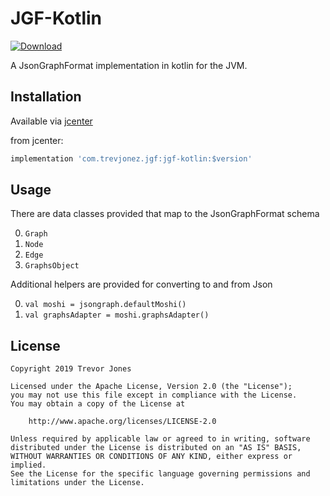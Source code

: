 # JGF-Kotlin

[ ![Download](https://api.bintray.com/packages/trevorjones141/maven/jgf-kotlin/images/download.svg) ](https://bintray.com/trevorjones141/maven/jgf-kotlin/_latestVersion)

A JsonGraphFormat implementation in kotlin for the JVM.

## Installation

Available via [jcenter](https://bintray.com/trevorjones141/maven/jgf-kotlin)

from jcenter: 
```groovy
implementation 'com.trevjonez.jgf:jgf-kotlin:$version'
```

## Usage

There are data classes provided that map to the JsonGraphFormat schema 

0. `Graph`
1. `Node`
2. `Edge`
3. `GraphsObject`

Additional helpers are provided for converting to and from Json

0. `val moshi = jsongraph.defaultMoshi()`
1. `val graphsAdapter = moshi.graphsAdapter()`

## License

    Copyright 2019 Trevor Jones

    Licensed under the Apache License, Version 2.0 (the "License");
    you may not use this file except in compliance with the License.
    You may obtain a copy of the License at

        http://www.apache.org/licenses/LICENSE-2.0

    Unless required by applicable law or agreed to in writing, software
    distributed under the License is distributed on an "AS IS" BASIS,
    WITHOUT WARRANTIES OR CONDITIONS OF ANY KIND, either express or implied.
    See the License for the specific language governing permissions and
    limitations under the License.